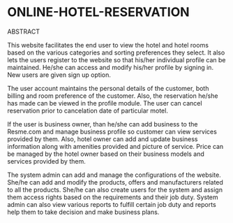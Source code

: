 # ONLINE-HOTEL-RESERVATION
ABSTRACT

This website facilitates the end user to view the hotel and hotel rooms based on the various categories and sorting preferences they select. It also lets the users register to the website so that his/her individual profile can be maintained. He/she can access and modify his/her profile by signing in. New users are given sign up option.

The user account maintains the personal details of the customer, both billing and room preference of the customer. Also, the reservation he/she has made can be viewed in the profile module. The user can cancel reservation prior to cancelation date of particular motel.

If the user is business owner, than he/she can add business to the Resme.com and manage business profile so customer can view services provided by them. Also, hotel owner can add and update business information along with amenities provided and picture of service. Price can be managed by the hotel owner based on their business models and services provided by them.

The system admin can add and manage the configurations of the website. She/he can add and modify the products, offers and manufacturers related to all the products. She/he can also create users for the system and assign them access rights based on the requirements and their job duty. System admin can also view various reports to fulfill certain job duty and reports help them to take decision and make business plans.
